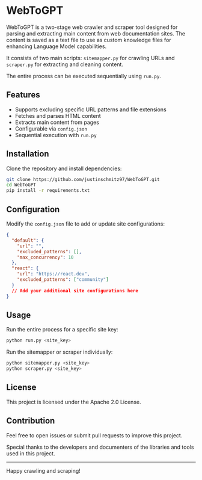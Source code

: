 # WebToGPT

WebToGPT is a two-stage web crawler and scraper tool designed for parsing and extracting main content from web documentation sites.
The content is saved as a text file to use as custom knowledge files for enhancing Language Model capabilities.

It consists of two main scripts: `sitemapper.py` for crawling URLs and `scraper.py` for extracting and cleaning content.

The entire process can be executed sequentially using `run.py`.

## Features

- Supports excluding specific URL patterns and file extensions
- Fetches and parses HTML content
- Extracts main content from pages
- Configurable via `config.json`
- Sequential execution with `run.py`

## Installation

Clone the repository and install dependencies:

```bash
git clone https://github.com/justinschmitz97/WebToGPT.git
cd WebToGPT
pip install -r requirements.txt
```

## Configuration

Modify the `config.json` file to add or update site configurations:

```json
{
  "default": {
    "url": "",
    "excluded_patterns": [],
    "max_concurrency": 10
  },
  "react": {
    "url": "https://react.dev",
    "excluded_patterns": ["community"]
  }
  // Add your additional site configurations here
}
```

## Usage

Run the entire process for a specific site key:

```bash
python run.py <site_key>
```

Run the sitemapper or scraper individually:

```bash
python sitemapper.py <site_key>
python scraper.py <site_key>
```

## License

This project is licensed under the Apache 2.0 License.

## Contribution

Feel free to open issues or submit pull requests to improve this project.

Special thanks to the developers and documenters of the libraries and tools used in this project.

---

Happy crawling and scraping!
